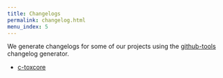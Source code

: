 ```yaml
---
title: Changelogs
permalink: changelog.html
menu_index: 5
---
```


We generate changelogs for some of our projects using the
[github-tools](http://github.com/TokTok/github-tools) changelog generator.

-   [c-toxcore](changelog/c-toxcore.html)
